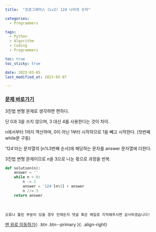 ```yaml
---
title:  "프로그래머스 (Lv2) 124 나라의 숫자" 

categories:
  - Programmers

tags:
  - Python
  - Algorithm
  - Coding
  - Programmers

toc: true
toc_sticky: true

date: 2023-03-05
last_modified_at: 2023-03-07

---
```




### [문제 바로가기](https://school.programmers.co.kr/learn/courses/30/lessons/12899)




3진법 변형 문제로 생각하면 편하다.

단 0과 3을 쓰지 않으며, 3 대신 4를 사용한다는 것이 차이.

n에서부터 1까지 역산하며, 0이 아닌 1부터 시작하므로 1을 빼고 시작한다. (첫번째 while문 구동)

‘124’라는 문자열의 [n%3번째 순서]에 해당하는 문자를 answer 문자열에 더한다.

3진법 변형 문제이므로 n을 3으로 나눈 몫으로 과정을 반복.

```python
def solution(n):
    answer = ''
    while n > 0:
        n -= 1
        answer = '124'[n%3] + answer
        n //= 3
    return answer
```

<br>

    오류나 틀린 부분이 있을 경우 언제든지 댓글 혹은 메일로 지적해주시면 감사하겠습니다!

[맨 위로 이동하기](#){: .btn .btn--primary }{: .align-right}
